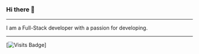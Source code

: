 ### Hi there 👋
_________________
I am a Full-Stack developer with a passion for developing.
_________________

[![Visits Badge](https://badges.pufler.dev/visits/alexiaCat/alexiaCat)]


